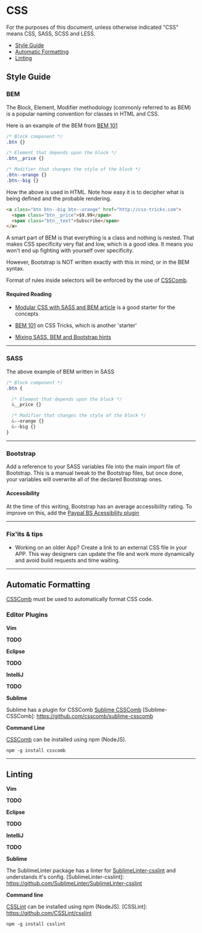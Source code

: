 # CSS

For the purposes of this document, unless otherwise indicated "CSS" means CSS, SASS, SCSS and LESS.

 - [Style Guide](#style-guide)
 - [Automatic Formatting](#automatic-formatting)
 - [Linting](#linting)

## Style Guide

### BEM

The Block, Element, Modifier methodology (commonly referred to as BEM) is a popular naming convention for classes in HTML and CSS.

Here is an example of the BEM from [BEM 101](bem-101)

```CSS
/* Block component */
.btn {}

/* Element that depends upon the block */ 
.btn__price {}

/* Modifier that changes the style of the block */
.btn--orange {} 
.btn--big {}
```

How the above is used in HTML. Note how easy it is to decipher what is being defined and the probable rendering.

```HTML
<a class="btn btn--big btn--orange" href="http://css-tricks.com">
  <span class="btn__price">$9.99</span>
  <span class="btn__text">Subscribe</span>
</a>
```

A smart part of BEM is that everything is a class and nothing is nested. That makes CSS specificity very flat and low, which is a good idea. It means you won't end up fighting with yourself over specificity.

However, Bootstrap is NOT written exactly with this in mind, or in the BEM syntax. 

Format of rules inside selectors will be enforced by the use of [CSSComb](css-comb).

#### Required Reading

 - [Modular CSS with SASS and BEM article](sass-bem-article) is a good starter for the concepts

[sass-bem-article]: http://mathayward.com/modular-css-with-sass-and-bem/

 - [BEM 101](bem-101) on CSS Tricks, which is another 'starter'
 
[bem-101]: https://css-tricks.com/bem-101/

 - [Mixing SASS, BEM and Bootstrap hints](sass-bem-bs) 

[sass-bem-bs]: http://andersonorui.com/2014/08/08/bootstrap-sass-bem/

- - -

### SASS

The above example of BEM written in SASS

```SASS
/* Block component */
.btn {

  /* Element that depends upon the block */ 
  &__price {}

  /* Modifier that changes the style of the block */
  &--orange {} 
  &--big {}
}
```

- - -

### Bootstrap

Add a reference to your SASS variables file into the main import file of Bootstrap. This is a manual tweak to the Bootstrap files, but once done, your variables will overwrite all of the declared Bootstrap ones.  

#### Accessibility

At the time of this writing, Bootstrap has an average accessibility rating. To improve on this, add the [Paypal BS Acessibility plugin](paypal-accessibility-bs)

[paypal-accessibility-bs]: https://github.com/paypal/bootstrap-accessibility-plugin 

- - -

### Fix'its & tips

 - Working on an older App? Create a link to an external CSS file in your APP. This way designers can update the file and work more dynamically and avoid build requests and time waiting. 



- - -

## Automatic Formatting

[CSSComb](css-comb) must be used to automatically format CSS code.

[csscomb]: https://github.com/csscomb/csscomb.js

### Editor Plugins

**Vim**

**TODO**

**Eclipse**

**TODO**

**IntelliJ**

**TODO**

**Sublime**

Sublime has a plugin for CSSComb [Sublime CSSComb](Sublime-CSSComb)
[Sublime-CSSComb]: https://github.com/csscomb/sublime-csscomb

**Command Line**

[CSSComb](CSSComb) can be installed using npm (NodeJS).

[CSSComb]: http://csscomb.com/
```
npm -g install csscomb
```

- - -

## Linting

**Vim**

**TODO**

**Eclipse**

**TODO**

**IntelliJ**

**TODO**

**Sublime**

The SublimeLinter package has a linter for [SublimeLinter-csslint](SublimeLinter-csslint) and understands it's config.
[SublimeLinter-csslint]: https://github.com/SublimeLinter/SublimeLinter-csslint

**Command line**

[CSSLint](CSSLint) can be installed using npm (NodeJS).
[CSSLint]: https://github.com/CSSLint/csslint
```
npm -g install csslint
```
